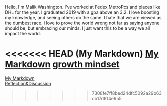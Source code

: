 Hello, I'm Malik Washington. I've worked at Fedex,MetroPcs and places like DHL for the year. I graduated 2019 with a gpa above an 3.2. I love boosting my knowledge, and seeing others do the same. I hate that we are viewed as the dumbest race. i love to prove the world wrong not far as saying anyone should be, but embracing our minds. I just want this to be a way we all impact the world.

<<<<<<< HEAD
(My Markdown) 
[My Markdown](https://mwash223.github.io/reading-notes/markeddownnotes)
[growth mindset](https://mwash223.github.io/reading-notes/effort)
=======
[My Markdown](https://mwash223.github.io/reading-notes/markeddownnotes)<br>
[Reflection&Discussion](https://github.com/Mwash223/reading-notes/Reflection&Discussion)
>>>>>>> 7308fe7ff8bed24dfc5092a29b63cb17d914e655
